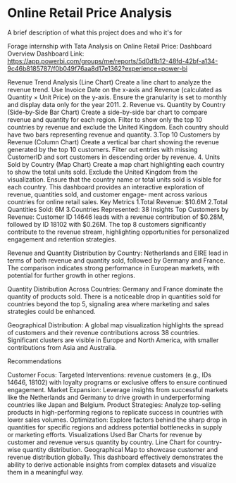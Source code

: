  
# Online Retail Price Analysis
 
A brief description of what this project does and who it's for
 
Forage internship with Tata
Analysis on Online Retail Price: Dashboard Overview
 Dashboard Link: https://app.powerbi.com/groups/me/reports/5d0d1b12-48fd-42bf-a134-9c46b8185787/f0b049f76aa8d17e1362?experience=power-bi


Revenue Trend Analysis (Line Chart)
 Create a line chart to analyze the revenue trend. Use Invoice Date on the x-axis and Revenue (calculated as Quantity × Unit Price) on the y-axis. Ensure the granularity is set to monthly and display data only for the year 2011.
2.  Revenue vs. Quantity by Country (Side-by-Side Bar Chart)
 Create a side-by-side bar chart to compare revenue and quantity for each region. Filter to show only the top 10 countries by revenue and exclude the United Kingdom. Each country should have two bars representing revenue and quantity.
3.Top 10 Customers by Revenue (Column Chart)
 Create a vertical bar chart showing the revenue generated by the top 10 customers. Filter out entries with missing CustomerID and sort customers in descending order by revenue.
4. Units Sold by Country (Map Chart)
 Create a map chart highlighting each country to show the total units sold. Exclude the United Kingdom from the visualization. Ensure that the country name or total units sold is visible for each country.
This dashboard provides an interactive exploration of revenue, quantities sold, and customer engage-  ment across various countries for online retail sales. Key Metrics
  1.Total Revenue: $10.6M
  2.Total Quantities Sold: 6M
  3.Countries Represented: 38
Insights
Top Customers by Revenue:
Customer ID 14646 leads with a revenue contribution of $0.28M, followed by ID 18102 with $0.26M.
The top 8 customers significantly contribute to the revenue stream, highlighting opportunities for personalized engagement and retention strategies.
 


Revenue and Quantity Distribution by Country:
  Netherlands and EIRE lead in terms of both revenue and quantity sold, followed by Germany
and France.
The comparison indicates strong performance in European markets, with potential for further growth in other regions.
 
  
Quantity Distribution Across Countries:
  Germany and France dominate the quantity of products sold. 
 There is a noticeable drop in quantities sold for countries beyond the top 5, signaling area
where marketing and sales strategies could be enhanced.
  
 
Geographical Distribution:
  A global map visualization highlights the spread of customers and their revenue contributions across 38 countries.
  Significant clusters are visible in Europe and North America, with smaller contributions from Asia and Australia.
  
 
Recommendations
 
 Customer Focus:
Targeted Interventions:
revenue customers (e.g., IDs 14646, 18102) with loyalty programs or exclusive offers to ensure continued engagement.
  Market Expansion:
    Leverage insights from successful markets like the Netherlands and Germany to drive growth in underperforming countries like Japan and Belgium.
  Product Strategies:
    Analyze top-selling products in high-performing regions to replicate success in countries with lower sales volumes.
 Optimization:
    Explore factors behind the sharp drop in quantities for specific regions and address potential bottlenecks in supply or marketing efforts.
 Visualizations Used
 Bar Charts for revenue by customer and revenue versus quantity by country.
Line Chart for country-wise quantity distribution.
Geographical Map to showcase customer and revenue distribution globally.
 This dashboard effectively demonstrates the ability to derive actionable insights from complex datasets and visualize them in a meaningful way.
 

